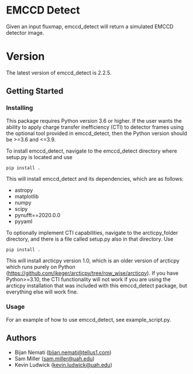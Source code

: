 # EMCCD Detect

Given an input fluxmap, emccd_detect will return a simulated EMCCD detector image.


# Version

The latest version of emccd\_detect is 2.2.5.


## Getting Started
### Installing

This package requires Python version 3.6 or higher.  If the user wants the ability to apply charge transfer inefficiency (CTI) to detector frames using the optional tool provided in emccd\_detect, then the Python version should be >=3.6 and <=3.9.

To install emccd\_detect, navigate to the emccd\_detect directory where setup.py is located and use

	pip install .

This will install emccd\_detect and its dependencies, which are as follows:

* astropy
* matplotlib
* numpy
* scipy
* pynufft==2020.0.0
* pyyaml

To optionally implement CTI capabilities, navigate to the arcticpy\_folder directory, and there is a file called setup.py also in that directory.  Use

	pip install .

This will install arcticpy version 1.0, which is an older version of arcticpy which runs purely on Python (<https://github.com/jkeger/arcticpy/tree/row_wise/arcticpy>).  If
you have Python>=3.10, the CTI functionality will not work if you are using the arcticpy installation that was included with this emccd_detect package, but everything else will work fine.


### Usage

For an example of how to use emccd\_detect, see example_script.py.


## Authors

* Bijan Nemati (<bijan.nemati@tellus1.com>)
* Sam Miller (<sam.miller@uah.edu>)
* Kevin Ludwick (<kevin.ludwick@uah.edu>)

